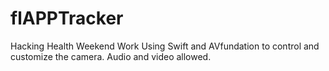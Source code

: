 # flAPPTracker
Hacking Health Weekend Work
Using Swift and AVfundation to control and customize the camera. Audio and video allowed.
